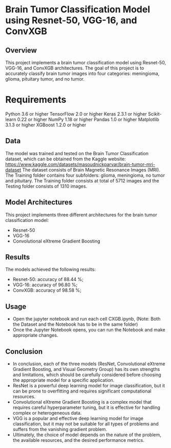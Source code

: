 # Brain Tumor Classification Model using Resnet-50, VGG-16, and ConvXGB

## Overview
This project implements a brain tumor classification model using Resnet-50, VGG-16, and ConvXGB architectures. The goal of this project is to accurately classify brain tumor images into four categories: meningioma, glioma, pituitary tumor, and no tumor.

# Requirements
Python 3.6 or higher
TensorFlow 2.0 or higher
Keras 2.3.1 or higher
Scikit-learn 0.22 or higher
NumPy 1.18 or higher
Pandas 1.0 or higher
Matplotlib 3.1.3 or higher
XGBoost 1.2.0 or higher

## Data
The model was trained and tested on the Brain Tumor Classification dataset, which can be obtained from the Kaggle website: https://www.kaggle.com/datasets/masoudnickparvar/brain-tumor-mri-dataset
The dataset consists of  Brain Magnetic Resonance Images (MRI). 
The Training folder contains four subfolders: glioma, meningioma, no tumor and pituitary. 
The Training folder consists at total of 5712 images and the Testing folder consists of 1310 images.

## Model Architectures
This project implements three different architectures for the brain tumor classification model:

- Resnet-50
- VGG-16 
- Convolutional eXtreme Gradient Boosting 

## Results
The models achieved the following results:

- Resnet-50: accuracy of 88.44 %;
- VGG-16: accuracy of 96.80 %;
- ConvXGB: accuracy of 98.58 %;

## Usage
* Open the jupyter notebook and run each cell CXGB.ipynb,  (Note: Both the Dataset and the Notebook has to be in the same folder)
* Once the Jupyter Notebook opens, you can run the Notebook and make appropriate changes.

## Conclusion
- In conclusion, each of the three models (ResNet, Convolutional eXtreme Gradient Boosting, and Visual Geometry Group) has its own strengths and limitations, which should be carefully considered before choosing the appropriate model for a specific application. 
- ResNet is a powerful deep learning model for image classification, but it can be prone to overfitting and requires significant computational resources. 
- Convolutional eXtreme Gradient Boosting is a complex model that requires careful hyperparameter tuning, but it is effective for handling complex or heterogeneous data. 
- VGG is a popular and effective deep learning model for image classification, but it may not be suitable for all types of problems and suffers from the vanishing gradient problem. 
- Ultimately, the choice of model depends on the nature of the problem, the available resources, and the desired performance metrics.

